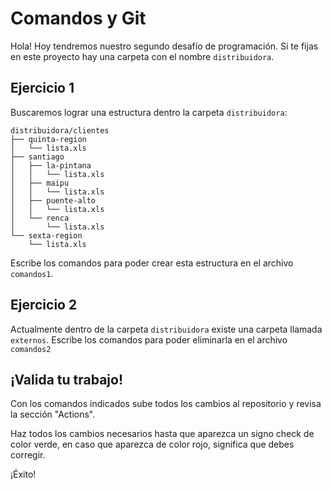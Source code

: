 
# Comandos y Git

Hola! Hoy tendremos nuestro segundo desafío de programación.
Si te fijas en este proyecto hay una carpeta con el nombre `distribuidora`.


## Ejercicio 1

Buscaremos lograr una estructura dentro la carpeta `distribuidora`:

```
distribuidora/clientes
├── quinta-region
│   └── lista.xls
├── santiago
│   ├── la-pintana
│   │   └── lista.xls
│   ├── maipu
│   │   └── lista.xls
│   ├── puente-alto
│   │   └── lista.xls
│   └── renca
│       └── lista.xls
└── sexta-region
    └── lista.xls
```

Escribe los comandos para poder crear esta estructura en el archivo `comandos1`.

## Ejercicio 2

Actualmente dentro de la carpeta `distribuidora` existe una carpeta llamada  `externos`.
Escribe los comandos para poder eliminarla en el archivo `comandos2`


## ¡Valida tu trabajo!

Con los comandos indicados sube todos los cambios al repositorio y revisa la sección "Actions".

Haz todos los cambios necesarios hasta que aparezca un signo check de color verde, en caso que aparezca de color rojo, significa que debes corregir.

¡Éxito!
